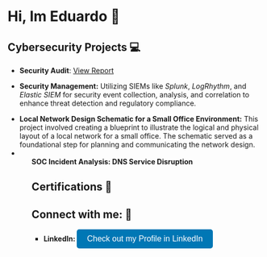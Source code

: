 <h1> Hi, Im Eduardo 👋</h1>

<h2> Cybersecurity Projects 💻</h2>
<ul>
  <li>
    <b>Security Audit</b>: 
    <a href="https://www.icloud.com/pages/0f0MqyUpFsRemEMNR1XILDt7Q#Toy_Store_Proyect_paper_work_" target="_blank">
      View Report
    </a>
  </li>
</ul>
<ul>
  <li>
    <b>Security Management:</b> Utilizing SIEMs like <i>Splunk</i>, <i>LogRhythm</i>, and <i>Elastic SIEM</i> for security event collection, analysis, and correlation to enhance threat detection and regulatory compliance.
  </li>
</ul>
<ul> 
    <li>
<b> Local Network Design Schematic for a Small Office Environment:</b> This project involved creating a blueprint to illustrate the logical and physical layout of a local network for a small office. The schematic served as a foundational step for planning and communicating the network design.<li>
  <ul>
    <il>
      <b> SOC Incident Analysis: DNS Service Disruption <b/> 
        
          
<h2>Certifications 📄</h2>

<h2> Connect with me: 📲 </h2>

<ul>
  <li>
    <b>LinkedIn:</b>
    <a href="https://www.linkedin.com/in/ecobianiii" target="_blank">
      <button style="background-color: #0077B5; color: white; border: none; padding: 10px 20px; border-radius: 5px; font-size: 16px;">
        Check out my Profile in LinkedIn
      </button>
    </a>
  </li>
</ul>
